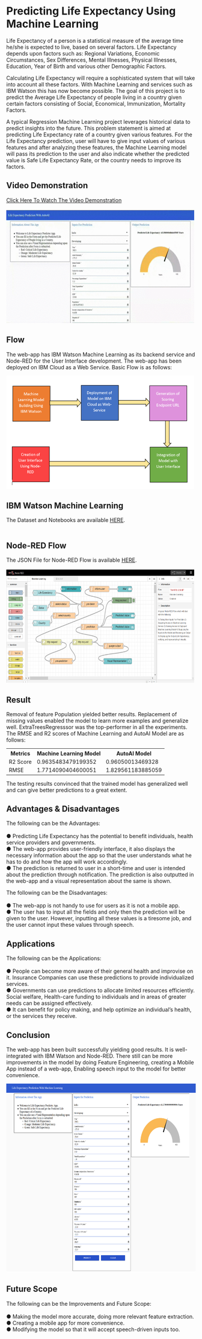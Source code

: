 # Predicting Life Expectancy Using Machine Learning

Life Expectancy of a person is a statistical measure of the average time he/she is expected to live, based on several factors. Life Expectancy depends upon factors such as: Regional Variations, Economic Circumstances, Sex Differences, Mental Illnesses, Physical Illnesses, Education, Year of Birth and various other Demographic Factors.

Calculating Life Expectancy will require a sophisticated system that will take into account all these factors. With Machine Learning and services such as IBM Watson this has now become possible.
 The goal of this project is to predict the Average Life Expectancy of people living in a country given certain factors consisting of Social, Economical, Immunization, Mortality Factors.

A typical Regression Machine Learning project leverages historical data to predict insights into the future. This problem statement is aimed at predicting Life Expectancy rate of a country given various features.
For the Life Expectancy prediction, user will have to give input values of various features and after analyzing these features, the Machine Learning model will pass its prediction to the user and also indicate whether the predicted value is Safe Life Expectancy Rate, or the country needs to improve its factors.

## Video Demonstration 
<html><body>
<a href="https://drive.google.com/file/d/1U3j-DaKgO-MHWvYrSdrVNsM3DwlvUbii/view?usp=sharing">Click Here To Watch The Video Demonstration</a><br><br>
<img src="Output/web-app.gif" height="300" width="500">
</body></html>
  
## Flow
The web-app has IBM Watson Machine Learning as its backend service and Node-RED for the User Interface development. The web-app has been deployed on IBM Cloud as a Web Service. Basic Flow is as follows:
<html><body><img src="Output/flow.png" height="300" width="500"></body></html>

## IBM Watson Machine Learning
The Dataset and Notebooks are available <html><body><a href="IBM Watson Project/assets">HERE</a>.<br><br>

## Node-RED Flow
The JSON File for Node-RED Flow is available <html><body><a href="Node-RED Flow/flows.json">HERE</a>.<br><br>
<img src="Output/node-red-flow.png" height="300" width="500"></body></html>

## Result
Removal of feature Population yielded better results. Replacement of missing values enabled the model to learn more examples and generalize well. 
ExtraTreesRegresssor was the top-performer in all the experiments. The RMSE and R2 scores of Machine Learning and AutoAI Model are as follows:  
<html><body>
 <table>
  <tr><th>Metrics</th><th>Machine Learning Model</th><th>AutoAI Model</th></tr>
  <tr><td>R2 Score</td><td>0.9635483479199352</td><td>0.96050013469328</td></tr>
  <tr><td>RMSE</td><td>1.7714090404600051</td><td>1.829561183885059</td></tr>
 </table>
 </body></html>
The testing results convinced that the trained model has generalized well and can give better predictions to a great extent.

## Advantages & Disadvantages
The following can be the Advantages:<html><body><br><br>
●	Predicting Life Expectancy has the potential to benefit individuals, health service providers and governments.<br>
●	The web-app provides user-friendly interface, it also displays the necessary information about the app so that the user understands what he has to do and how the app will work accordingly.<br>
●	The prediction is returned to user in a short-time and user is intended about the prediction through notification. The prediction is also outputted in the web-app and a visual representation about the same is shown.<br></body></html>

The following can be the Disadvantages:<html><body><br><br>
●	The web-app is not handy to use for users as it is not a mobile app.<br>
●	The user has to input all the fields and only then the prediction will be given to the user. However, inputting all these values is a tiresome job, and the user cannot input these values through speech.<br></body></html>

## Applications
The following can be the Applications:<html><body><br><br>
●	People can become more aware of their general health and improvise on it. Insurance Companies can use these predictions to provide individualized services.<br>
●	Governments can use predictions to allocate limited resources efficiently. Social welfare, Health-care funding to individuals and in areas of greater needs can be assigned effectively.<br>
●	It can benefit for policy making, and help optimize an individual’s health, or the services they receive.<br></body></html>

## Conclusion
The web-app has been built successfully yielding good results. It is well-integrated with IBM Watson and Node-RED.
There still can be more improvements in the model by doing Feature Engineering, creating a Mobile App instead of a web-app, Enabling speech input to the model for better convenience.
<html><body><img src="Output/web-app.png" height="500" width="700"></body></html>

## Future Scope
The following can be the Improvements and Future Scope:<html><body><br><br>
●	Making the model more accurate, doing more relevant feature extraction.<br>
●	Creating a mobile app for more convenience.<br>
 ●	Modifying the model so that it will accept speech-driven inputs too.<br></body></html>
